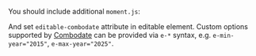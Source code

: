 You should include additional `moment.js`:

And set `editable-combodate` attribute in editable element.
Custom options supported by [Combodate](https://vitalets.github.io/combodate/) can be provided via `e-*` syntax, e.g. `e-min-year="2015"`, `e-max-year="2025"`.
